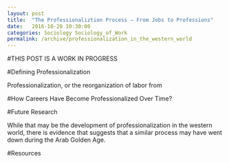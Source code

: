 ```yaml
---
layout: post
title:  "The Professionaliztion Process — From Jobs to Professions"
date:   2016-10-28 10:30:00
categories: Sociology Sociology_of_Work
permalink: /archive/professionalization_in_the_western_world
---
```


#THIS POST IS A WORK IN PROGRESS

#Defining Professionalization

Professionalization, or the reorganization of labor from

#How Careers Have Become Professionalized Over Time?

#Future Research

While that may be the development of professionalization in the western world, there is evidence that suggests that a similar process may have went down during the Arab Golden Age.

#Resources
